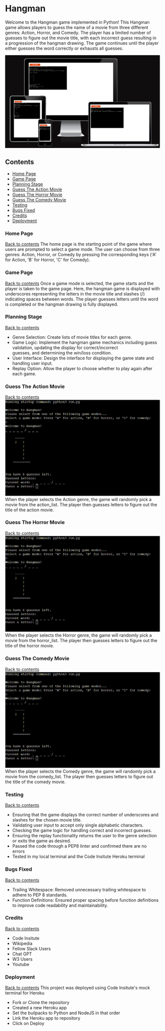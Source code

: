 # Hangman

Welcome to the Hangman game implemented in Python! This Hangman game allows players to guess the name of a movie from three different genres: Action, Horror, and Comedy. The player has a limited number of guesses to figure out the movie title, with each incorrect guess resulting in a progression of the hangman drawing. The game continues until the player either guesses the word correctly or exhausts all guesses.

![Responsive Mockup](https://github.com/ellisrobertsx/hangman/blob/main/assets/images/hangman.png)

## Contents
- [Home Page](#Home-page)
- [Game Page](#Quiz-page)
- [Planning Stage](#Planning-Stage)
- [Guess The Action Movie](#Guess-the-Action-Movie)
- [Guess The Horror Movie](#Guess-the-Horror-Movie)
- [Guess The Comedy Movie](#Guess-the-Comedy-Movie)
- [Testing](#Testing)
- [Bugs Fixed](#bugs-fixed)
- [Credits](#credits)
- [Deployment](#Deployment)

### Home Page 
[Back to contents](#Contents)
The home page is the starting point of the game where users are prompted to select a game mode. The user can choose from three genres: Action, Horror, or Comedy by pressing the corresponding keys ('A' for Action, 'B' for Horror, 'C' for Comedy).

### Game Page 
[Back to contents](#Contents)
Once a game mode is selected, the game starts and the player is taken to the game page. Here, the hangman game is displayed with underscores representing the letters in the movie title and slashes (/) indicating spaces between words. The player guesses letters until the word is completed or the hangman drawing is fully displayed.

### Planning Stage 
[Back to contents](#Contents)
- Genre Selection: Create lists of movie titles for each genre.
- Game Logic: Implement the hangman game mechanics including guess validation, updating the display for correct/incorrect  
  guesses, and determining the win/loss condition.
- User Interface: Design the interface for displaying the game state and handling user input.
- Replay Option: Allow the player to choose whether to play again after each game.

### Guess The Action Movie 
[Back to contents](#Contents)
![Responsive Mockup](https://github.com/ellisrobertsx/hangman/blob/main/assets/images/hangman1.png)
When the player selects the Action genre, the game will randomly pick a movie from the action_list. The player then guesses letters to figure out the title of the action movie.

### Guess The Horror Movie 
[Back to contents](#Contents)
![Responsive Mockup](https://github.com/ellisrobertsx/hangman/blob/main/assets/images/hangman1.png)
When the player selects the Horror genre, the game will randomly pick a movie from the horror_list. The player then guesses letters to figure out the title of the horror movie.

### Guess The Comedy Movie 
[Back to contents](#Contents)
![Responsive Mockup](https://github.com/ellisrobertsx/hangman/blob/main/assets/images/hangman1.png)
When the player selects the Comedy genre, the game will randomly pick a movie from the comedy_list. The player then guesses letters to figure out the title of the comedy movie.

### Testing 
[Back to contents](#Contents)
- Ensuring that the game displays the correct number of underscores and slashes for the chosen movie title.
- Validating user input to accept only single alphabetic characters.
- Checking the game logic for handling correct and incorrect guesses.
- Ensuring the replay functionality returns the user to the genre selection or exits the game as desired.
- Passed the code through a PEP8 linter and confirmed there are no errors 
- Tested in my local terminal and the Code Insitute Heroku terminal 

### Bugs Fixed 
[Back to contents](#Contents)
- Trailing Whitespace: Removed unnecessary trailing whitespace to adhere to PEP 8 standards.
- Function Definitions: Ensured proper spacing before function definitions to improve code readability and maintainability.

### Credits
[Back to contents](#Contents)
- Code Insitute
- Wikipedia
- Fellow Slack Users 
- Chat GPT
- W3 Users 
- Youtube 

### Deployment
[Back to contents](#Contents)
This project was deployed using Code Insitute's mock terminal for Heroku
- Fork or Clone the repository 
- Created a new Heroku app
- Set the builpacks to Python and NodeJS in that order 
- Link the Heroku app to repository 
- Click on Deploy 

